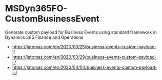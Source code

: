 # MSDyn365FO-CustomBusinessEvent
Generate custom payload for Business Events using standard framework in Dynamics 365 Finance and Operations
- https://jatomas.com/en/2020/03/25/business-events-custom-payload-i/
- https://jatomas.com/en/2020/03/29/business-events-custom-payload-ii/
- https://jatomas.com/en/2020/04/04/business-events-custom-payload-iii/
